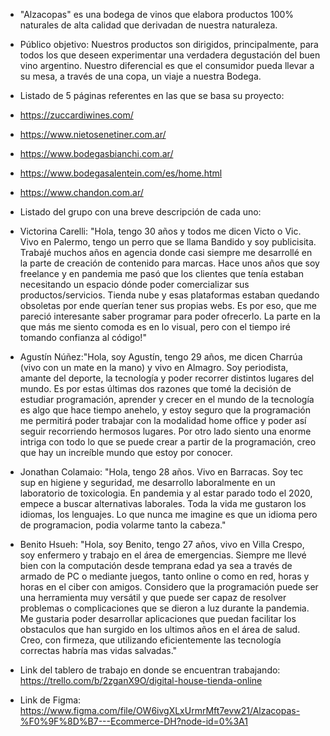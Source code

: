 - "Alzacopas" es una bodega de vinos que elabora productos 100% naturales de alta calidad que derivadan de nuestra naturaleza. 


- Público objetivo:
Nuestros productos son dirigidos, principalmente, para todos los que deseen experimentar una verdadera degustación del buen vino argentino. Nuestro diferencial es que el consumidor pueda llevar a su mesa, a través de una copa, un viaje a nuestra Bodega.


- Listado de 5 páginas referentes en las que se basa su proyecto:
- https://zuccardiwines.com/
- https://www.nietosenetiner.com.ar/
- https://www.bodegasbianchi.com.ar/
- https://www.bodegasalentein.com/es/home.html
- https://www.chandon.com.ar/


- Listado del grupo con una breve descripción de cada uno:
- Victorina Carelli: "Hola, tengo 30 años y todos me dicen Victo o Vic. Vivo en Palermo, tengo un perro que se llama Bandido y soy publicisita. Trabajé muchos años en agencia donde casi siempre me desarrollé en la parte de creación de contenido para marcas. Hace unos años que soy freelance y en pandemia me pasó que los clientes que tenía estaban necesitando  un espacio dónde poder comercializar sus productos/servicios. Tienda nube y esas plataformas estaban quedando obsoletas por ende querían tener sus propias webs. Es por eso, que me pareció interesante saber programar para poder ofrecerlo. La parte en la que más me siento comoda es en lo visual, pero con el tiempo iré tomando confianza al código!"
- Agustín Núñez:"Hola, soy Agustín, tengo 29 años, me dicen Charrúa (vivo con un mate en la mano) y vivo en Almagro. Soy periodista, amante del deporte, la tecnología y poder  recorrer distintos lugares del mundo. Es por estas últimas dos razones que tomé la decisión de estudiar programación, aprender y crecer en el mundo de la tecnología es algo que  hace tiempo anehelo, y estoy seguro que la programación me permitirá poder trabajar con la modalidad home office y poder así seguir recorriendo hermosos lugares. Por otro lado  siento una enorme intriga con todo lo que se puede crear a partir de la programación, creo que hay un increíble mundo que estoy por conocer.
- Jonathan Colamaio: "Hola, tengo 28 años. Vivo en Barracas. Soy tec sup en higiene y seguridad, me desarrollo laboralmente en un laboratorio de toxicologia. En pandemia y al estar parado todo el 2020, empece a buscar alternativas laborales. Toda la vida me gustaron los idiomas, los lenguajes. Lo que nunca me imagine es que un idioma pero de programacion, podia volarme tanto la cabeza."
- Benito Hsueh: "Hola, soy Benito, tengo 27 años, vivo en Villa Crespo, soy enfermero y trabajo en el área de emergencias. Siempre me llevé bien con la computación desde temprana edad ya sea a través de armado de PC o mediante juegos, tanto online o como en red, horas y horas en el ciber con amigos. Considero que la programación puede ser una herramienta muy versátil y que puede ser capaz de resolver problemas o complicaciones que se dieron a luz durante la pandemia. Me gustaria poder desarrollar aplicaciones que puedan facilitar los obstaculos que han surgido en los ultimos años en el área de salud. Creo, con firmeza, que utilizando eficientemente las tecnología correctas habría mas vidas salvadas."



- Link del tablero de trabajo en donde se encuentran trabajando: https://trello.com/b/2zganX9O/digital-house-tienda-online

- Link de Figma: https://www.figma.com/file/OW6ivgXLxUrmrMft7evw21/Alzacopas-%F0%9F%8D%B7---Ecommerce-DH?node-id=0%3A1
